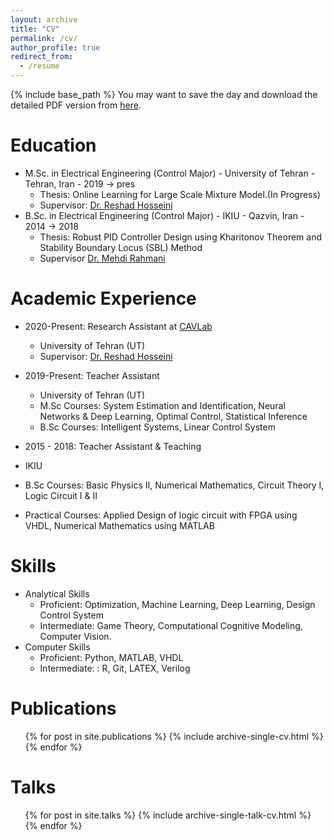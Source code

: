 ```yaml
---
layout: archive
title: "CV"
permalink: /cv/
author_profile: true
redirect_from:
  - /resume
---
```


{% include base_path %}
You may want to save the day and download the detailed PDF version from [here](https://MoPsd.github.io/files/Mohammad_Pasande_CV__detailed_.pdf).


Education
======

* M.Sc. in Electrical Engineering (Control Major) - University of Tehran - Tehran, Iran - 2019 -> pres
  * Thesis: Online Learning for Large Scale Mixture Model.(In Progress) 
  * Supervisor:  [Dr. Reshad Hosseini](https://scholar.google.com/citations?hl=en&user=zqa4EY0AAAAJ&view_op=list_works&sortby=pubdate)
* B.Sc. in  Electrical Engineering (Control Major) - IKIU - Qazvin, Iran - 2014 -> 2018
  * Thesis: Robust PID Controller Design using Kharitonov Theorem and Stability Boundary Locus (SBL) Method 
  * Supervisor [Dr. Mehdi Rahmani](https://scholar.google.com/citations?user=J1uikzMAAAAJ&hl=en)
<!-- * Ph.D in Version Control Theory, GitHub University, 2018 (expected) -->

Academic Experience
======
* 2020-Present: Research Assistant at [CAVLab](http://visionlab.ut.ac.ir/)
  * University of Tehran (UT)
  * Supervisor:  [Dr. Reshad Hosseini](https://profile.ut.ac.ir/en/~reshad.hosseini)

* 2019-Present: Teacher Assistant
  * University of Tehran (UT)
  * M.Sc Courses: System Estimation and Identification, Neural Networks & Deep Learning, Optimal Control, Statistical Inference
  * B.Sc Courses: Intelligent Systems, Linear Control System

*  2015 - 2018: Teacher Assistant & Teaching
  * IKIU
  * B.Sc Courses: Basic Physics II, Numerical Mathematics, Circuit Theory I, Logic Circuit I & II
  * Practical Courses: Applied Design of logic circuit with FPGA using VHDL, Numerical Mathematics using MATLAB

  
Skills
======
* Analytical Skills
  * Proficient: Optimization, Machine Learning, Deep Learning, Design Control System
  * Intermediate:  Game Theory, Computational Cognitive Modeling, Computer Vision.
* Computer Skills
  * Proficient: Python, MATLAB, VHDL
  * Intermediate: : R, Git, LATEX, Verilog

Publications
======
  <ul>{% for post in site.publications %}
    {% include archive-single-cv.html %}
  {% endfor %}</ul>
  
Talks
======
  <ul>{% for post in site.talks %}
    {% include archive-single-talk-cv.html %}
  {% endfor %}</ul>
  
<!-- Teaching
======
  <ul>{% for post in site.teaching %}
    {% include archive-single-cv.html %}
  {% endfor %}</ul>
   -->
<!-- Service and leadership
======
* Currently signed in to 43 different slack teams
 -->
 
